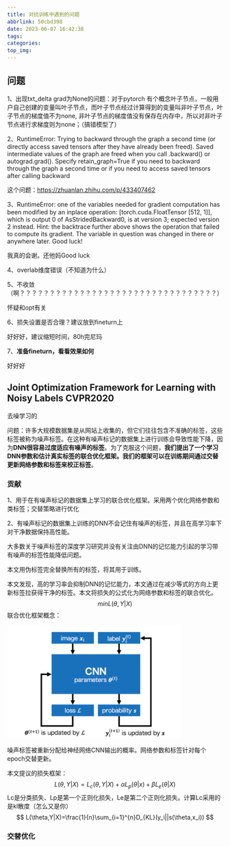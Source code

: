```yaml
---
title: 对抗训练中遇到的问题
abbrlink: 50cbd398
date: 2023-06-07 16:42:38
tags:
categories:
top_img:
---
```


## 问题

1、出现txt_delta grad为None的问题：对于pytorch 有个概念叶子节点，一般用户自己创建的变量叫叶子节点，而叶子节点经过计算得到的变量叫非叶子节点，叶子节点的梯度值不为none, 非叶子节点的梯度值没有保存在内存中，所以对非叶子节点进行求梯度则为none；（搞错模型了）

2、RuntimeError: Trying to backward through the graph a second time (or directly access saved tensors after they have already been freed). Saved intermediate values of the graph are freed when you call .backward() or autograd.grad(). Specify retain_graph=True if you need to backward through the graph a second time or if you need to access saved tensors after calling backward

这个问题：https://zhuanlan.zhihu.com/p/433407462

3、RuntimeError: one of the variables needed for gradient computation has been modified by an inplace operation: [torch.cuda.FloatTensor [512, 1]], which is output 0 of AsStridedBackward0, is at version 3; expected version 2 instead. Hint: the backtrace further above shows the operation that failed to compute its gradient. The variable in question was changed in there or anywhere later. Good luck!

我真的会谢。还他妈Good luck

4、overlab维度错误（不知道为什么）

5、不收敛（啊？？？？？？？？？？？？？？？？？？？？？？？？？？？？？？？？？）

怀疑和opt有关

6、损失设置是否合理？建议放到fineturn上

好好好，建议缩短时间，80h完尼玛



7、**准备fineturn，看看效果如何**

好好好



## Joint Optimization Framework for Learning with Noisy Labels CVPR2020

去噪学习的

问题：许多大规模数据集是从网站上收集的，但它们往往包含不准确的标签，这些标签被称为噪声标签。在这种有噪声标记的数据集上进行训练会导致性能下降，因为**DNN很容易过度适应有噪声的标签**。为了克服这个问题，**我们提出了一个学习DNN参数和估计真实标签的联合优化框架。我们的框架可以在训练期间通过交替更新网络参数和标签来校正标签**。

### 贡献

1、用于在有噪声标记的数据集上学习的联合优化框架。采用两个优化网络参数和类标签；交替策略进行优化

2、有噪声标记的数据集上训练的DNN不会记住有噪声的标签，并且在高学习率下对干净数据保持高性能。



大多数关于噪声标签的深度学习研究并没有关注由DNN的记忆能力引起的学习带有噪声的标签性能降低问题。

本文用伪标签完全替换所有的标签，将其用于训练。

本文发现，高的学习率会抑制DNN的记忆能力，本文通过在减少等式的方向上更新标签拉获得干净的标签。本文将损失的公式化为网络参数和标签的联合优化。
$$
minL({\theta},Y|X)
$$
联合优化框架概念：

![](对抗训练中遇到的问题/Jocor.png)

噪声标签被重新分配给神经网络CNN输出的概率。网络参数和标签针对每个epoch交替更新。

本文提议的损失框架：
$$
L(\theta,Y|X)=L_{c}(\theta,Y|X)+\alpha L_{p}(\theta|x)+\beta L_{e}(\theta|X)
$$
Lc是分类损失、Lp是第一个正则化损失，Le是第二个正则化损失。计算Lc采用的是kl散度（怎么又是你）
$$
L(\theta,Y|X)=\frac{1}{n}\sum_{i=1}^{n}D_{KL}(y_i||s(\theta,x_i))
$$

### 交替优化

